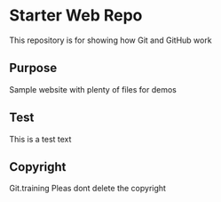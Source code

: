 # Starter Web Repo

This repository is for showing how Git and GitHub work

## Purpose

Sample website with plenty of files for demos

## Test
This is a test text

## Copyright
Git.training
Pleas dont delete the copyright